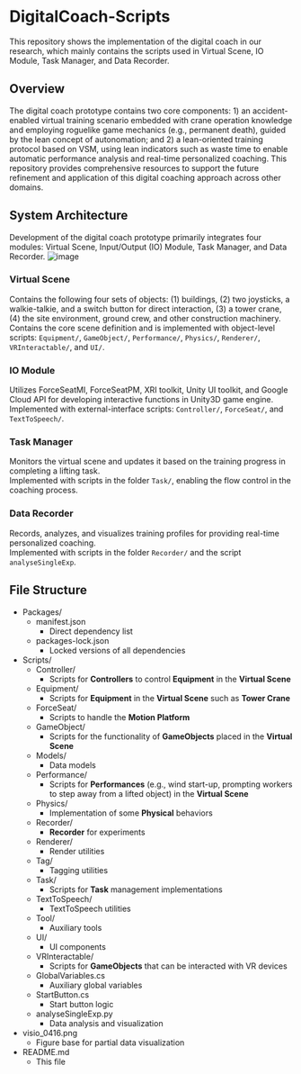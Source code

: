 # DigitalCoach-Scripts

This repository shows the implementation of the digital coach in our research, which mainly contains the scripts used in Virtual Scene, IO Module, Task Manager, and Data Recorder.

## Overview
The digital coach prototype contains two core components: 1) an accident-enabled virtual training scenario embedded with crane operation knowledge and employing roguelike game mechanics (e.g., permanent death), guided by the lean concept of autonomation; and 2) a lean-oriented training protocol based on VSM, using lean indicators such as waste time to enable automatic performance analysis and real-time personalized coaching. This repository provides comprehensive resources to support the future refinement and application of this digital coaching approach across other domains.
## System Architecture
Development of the digital coach prototype primarily integrates four modules: Virtual Scene, Input/Output (IO) Module, Task Manager, and Data Recorder. 
![image](https://github.com/user-attachments/assets/49df488c-1bec-43df-9ccb-fdee4f1e2ba7)
### Virtual Scene
Contains the following four sets of objects: (1) buildings, (2) two joysticks, a walkie-talkie, and a switch button for direct interaction, (3) a tower crane, (4) the site environment, ground crew, and other construction machinery.\
Contains the core scene definition and is implemented with object-level scripts: `Equipment/`, `GameObject/`, `Performance/`, `Physics/`, `Renderer/`, `VRInteractable/`, and `UI/`.
### IO Module
Utilizes ForceSeatMI, ForceSeatPM, XRI toolkit, Unity UI toolkit, and Google Cloud API for developing interactive functions in Unity3D game engine.\
Implemented with external-interface scripts: `Controller/`, `ForceSeat/`, and `TextToSpeech/`.
### Task Manager
Monitors the virtual scene and updates it based on the training progress in completing a lifting task.\
Implemented with scripts in the folder `Task/`, enabling the flow control in the coaching process.
### Data Recorder
Records, analyzes, and visualizes training profiles for providing real-time personalized coaching.\
Implemented with scripts in the folder `Recorder/` and the script `analyseSingleExp`.
## File Structure

- Packages/
  - manifest.json  
    - Direct dependency list  
  - packages-lock.json  
    - Locked versions of all dependencies  
- Scripts/
  - Controller/  
    - Scripts for **Controllers** to control **Equipment** in the **Virtual Scene**  
  - Equipment/  
    - Scripts for **Equipment** in the **Virtual Scene** such as **Tower Crane**  
  - ForceSeat/  
    - Scripts to handle the **Motion Platform**  
  - GameObject/  
    - Scripts for the functionality of **GameObjects** placed in the **Virtual Scene**  
  - Models/  
    - Data models  
  - Performance/  
    - Scripts for **Performances** (e.g., wind start-up, prompting workers to step away from a lifted object) in the **Virtual Scene**  
  - Physics/  
    - Implementation of some **Physical** behaviors  
  - Recorder/  
    - **Recorder** for experiments  
  - Renderer/  
    - Render utilities  
  - Tag/  
    - Tagging utilities  
  - Task/  
    - Scripts for **Task** management implementations  
  - TextToSpeech/  
    - TextToSpeech utilities  
  - Tool/  
    - Auxiliary tools  
  - UI/  
    - UI components  
  - VRInteractable/  
    - Scripts for **GameObjects** that can be interacted with VR devices  
  - GlobalVariables.cs  
    - Auxiliary global variables  
  - StartButton.cs  
    - Start button logic
  - analyseSingleExp.py
    - Data analysis and visualization
- visio_0416.png  
  - Figure base for partial data visualization
- README.md  
  - This file
